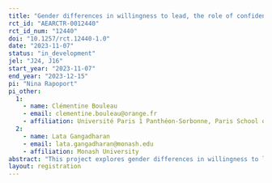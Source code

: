 ```yaml
---
title: "Gender differences in willingness to lead, the role of confidence"
rct_id: "AEARCTR-0012440"
rct_id_num: "12440"
doi: "10.1257/rct.12440-1.0"
date: "2023-11-07"
status: "in_development"
jel: "J24, J16"
start_year: "2023-11-07"
end_year: "2023-12-15"
pi: "Nina Rapoport"
pi_other:
  1:
    - name: Clémentine Bouleau
    - email: clementine.bouleau@orange.fr
    - affiliation: Université Paris 1 Panthéon-Sorbonne, Paris School of Economics
  2:
    - name: Lata Gangadharan
    - email: lata.gangadharan@monash.edu
    - affiliation: Monash University
abstract: "This project explores gender differences in willingness to lead (WTL) in a controlled laboratory environment, and seeks to identify underlying mechanisms. The primary goal of the study is to explore the effect of confidence on willingness to lead. In particular, we ask whether women are more hesitant to become leaders because they are less confident in their ability, and in which leadership setting confidence is more likely to drive the decision to become leader. To isolate the effect of confidence on WTL, factors such as performance, risk aversion, and gender stereotypes are measured, and backlash against female leaders is ruled out as total anonymity is maintained. The study examines two different contexts of leadership. In the first context, which we call ‘responsibility’, leaders are responsible for making decisions on behalf of the group following input from group members. In the second, which we call ‘influence’, followers make their own decisions, but leaders have the opportunity to persuade the group to adopt their viewpoint. These settings are designed such that the effort required from leaders (writing a message to explain their rationale) is identical between the two, and the difference lies in how the leader’s input determines payoffs. Participants are randomly assigned to one of these two settings and perform the same task twice, once individually and once as part of a group. The task is identical in both settings and consists in ranking objects according to their importance for survival in different scenarios. In line with previous research, we expect to find that women are reluctant to volunteer for leadership roles. We hypothesize that gender differences in confidence explain a significant part of the gender gap in WTL."
layout: registration
---
```


